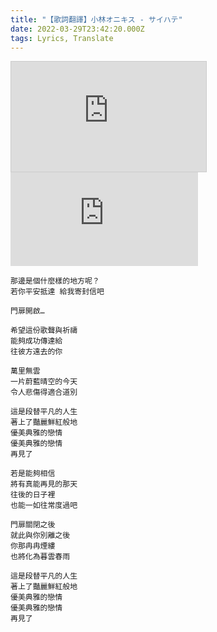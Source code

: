 ```yaml
---
title: "【歌詞翻譯】小林オニキス - サイハテ"
date: 2022-03-29T23:42:20.000Z
tags: Lyrics, Translate
---
```


<iframe title="【初音ミク】 サイハテ 【アニメ風PV・オリジナル曲】" width="312" height="176" src="https://ext.nicovideo.jp/thumb/sm2053548" scrolling="no" style="border:solid 1px #ccc;" frameborder="0"><a href="https://www.nicovideo.jp/watch/sm2053548">【初音ミク】 サイハテ 【アニメ風PV・オリジナル曲】</a></iframe>

<iframe title="小林オニキス - サイハテ" src="https://www.youtube.com/embed/fUxUvPBeo5c" frameborder="0" allow="accelerometer; autoplay; clipboard-write; encrypted-media; gyroscope; picture-in-picture" allowfullscreen></iframe>

```
那邊是個什麼樣的地方呢？
若你平安抵達 給我寄封信吧

門扉開啟…

希望這份歌聲與祈禱
能夠成功傳達給
往彼方遠去的你

萬里無雲
一片蔚藍晴空的今天
令人悲傷得適合道別

這是段替平凡的人生
著上了豔麗鮮紅般地
優美典雅的戀情
優美典雅的戀情
再見了

若是能夠相信
將有真能再見的那天
往後的日子裡
也能一如往常度過吧

門扉關閉之後
就此與你別離之後
你那冉冉煙縷
也將化為暮雲春雨

這是段替平凡的人生
著上了豔麗鮮紅般地
優美典雅的戀情
優美典雅的戀情
再見了
```